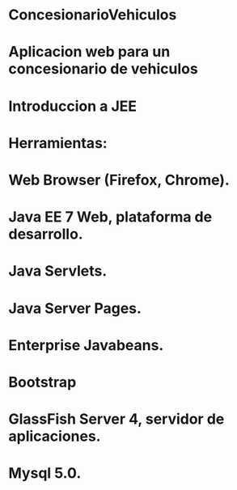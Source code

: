 # ConcesionarioVehiculos

# Aplicacion web para un concesionario de vehiculos
# Introduccion a JEE
# Herramientas:
# Web Browser (Firefox, Chrome).
# Java EE 7 Web, plataforma de desarrollo.
# Java Servlets.
# Java Server Pages.
# Enterprise Javabeans.
# Bootstrap
# GlassFish Server 4, servidor de aplicaciones.
# Mysql 5.0.
